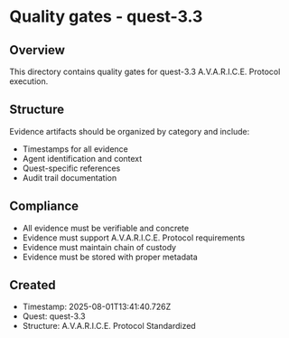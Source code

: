 # Quality gates - quest-3.3

## Overview

This directory contains quality gates for quest-3.3 A.V.A.R.I.C.E. Protocol execution.

## Structure

Evidence artifacts should be organized by category and include:

- Timestamps for all evidence
- Agent identification and context
- Quest-specific references
- Audit trail documentation

## Compliance

- All evidence must be verifiable and concrete
- Evidence must support A.V.A.R.I.C.E. Protocol requirements
- Evidence must maintain chain of custody
- Evidence must be stored with proper metadata

## Created

- Timestamp: 2025-08-01T13:41:40.726Z
- Quest: quest-3.3
- Structure: A.V.A.R.I.C.E. Protocol Standardized
